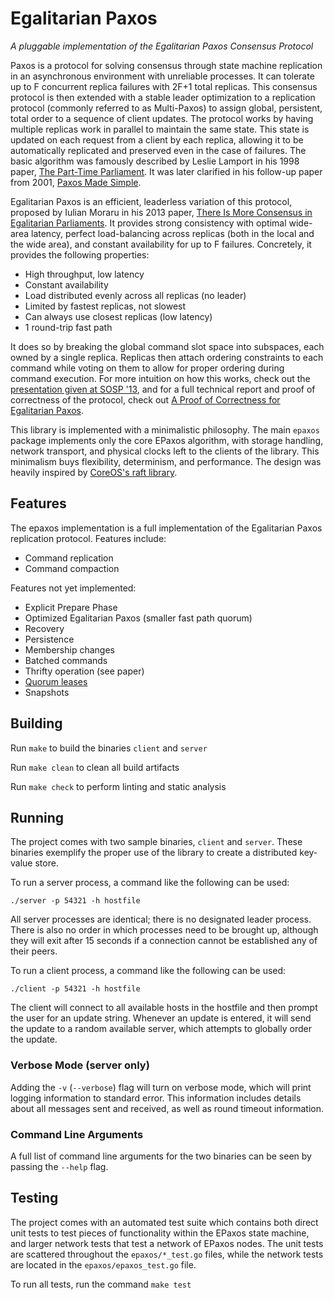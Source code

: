 # Egalitarian Paxos

_A pluggable implementation of the Egalitarian Paxos Consensus Protocol_

Paxos is a protocol for solving consensus through state machine replication in
an asynchronous environment with unreliable processes. It can tolerate up to F
concurrent replica failures with 2F+1 total replicas. This consensus protocol is
then extended with a stable leader optimization to a replication protocol
(commonly referred to as Multi-Paxos) to assign global, persistent, total order
to a sequence of client updates. The protocol works by having multiple replicas
work in parallel to maintain the same state. This state is updated on each
request from a client by each replica, allowing it to be automatically
replicated and preserved even in the case of failures. The basic algorithm was
famously described by Leslie Lamport in his 1998 paper, [The Part-Time
Parliament](https://www.microsoft.com/en-us/research/publication/part-time-parliament/).
It was later clarified in his follow-up paper from 2001, [Paxos Made
Simple](https://www.microsoft.com/en-us/research/publication/paxos-made-simple/?from=https%3A%2F%2Fresearch.microsoft.com%2Fen-us%2Fum%2Fpeople%2Flamport%2Fpubs%2Fpaxos-simple.pdf).

Egalitarian Paxos is an efficient, leaderless variation of this protocol,
proposed by Iulian Moraru in his 2013 paper, [There Is More Consensus in
Egalitarian
Parliaments](http://delivery.acm.org/10.1145/2520000/2517350/p358-moraru.pdf?ip=209.6.79.135&id=2517350&acc=OA&key=4D4702B0C3E38B35%2E4D4702B0C3E38B35%2E4D4702B0C3E38B35%2EC42B82B87617960C&CFID=755096137&CFTOKEN=25359323&__acm__=1493150278_439ca70486fb3a890d145fe85ea9f1c5).
It provides strong consistency with optimal wide-area latency, perfect
load-balancing across replicas (both in the local and the wide area), and
constant availability for up to F failures. Concretely, it provides the
following properties:

- High throughput, low latency
- Constant availability
- Load distributed evenly across all replicas (no leader)
- Limited by fastest replicas, not slowest
- Can always use closest replicas (low latency)
- 1 round-trip fast path

It does so by breaking the global command slot space into subspaces, each owned
by a single replica. Replicas then attach ordering constraints to each command
while voting on them to allow for proper ordering during command execution. For
more intuition on how this works, check out the [presentation given at SOSP
'13](https://www.youtube.com/watch?v=KxoWlUZNKn8), and for a full technical
report and proof of correctness of the protocol, check out [A Proof of
Correctness for Egalitarian
Paxos](http://www.pdl.cmu.edu/PDL-FTP/associated/CMU-PDL-13-111.pdf).

This library is implemented with a minimalistic philosophy. The main `epaxos`
package implements only the core EPaxos algorithm, with storage handling,
network transport, and physical clocks left to the clients of the library. This
minimalism buys flexibility, determinism, and performance. The design was
heavily inspired by [CoreOS's raft
library](https://github.com/coreos/etcd/tree/master/raft).


## Features

The epaxos implementation is a full implementation of the Egalitarian Paxos
replication protocol. Features include:

- Command replication
- Command compaction

Features not yet implemented:

- Explicit Prepare Phase
- Optimized Egalitarian Paxos (smaller fast path quorum)
- Recovery
- Persistence
- Membership changes
- Batched commands
- Thrifty operation (see paper)
- [Quorum leases](https://www.cs.cmu.edu/~dga/papers/leases-socc2014.pdf)
- Snapshots


## Building

Run `make` to build the binaries `client` and `server`

Run `make clean` to clean all build artifacts

Run `make check` to perform linting and static analysis


## Running

The project comes with two sample binaries, `client` and `server`. These
binaries exemplify the proper use of the library to create a distributed
key-value store.

To run a server process, a command like the following can be used:

```
./server -p 54321 -h hostfile
```

All server processes are identical; there is no designated leader process. There
is also no order in which processes need to be brought up, although they will
exit after 15 seconds if a connection cannot be established any of their peers.

To run a client process, a command like the following can be used:

```
./client -p 54321 -h hostfile
```

The client will connect to all available hosts in the hostfile and then prompt
the user for an update string. Whenever an update is entered, it will send the
update to a random available server, which attempts to globally order the update.

### Verbose Mode (server only)

Adding the `-v` (`--verbose`) flag will turn on verbose mode, which will
print logging information to standard error. This information includes details
about all messages sent and received, as well as round timeout information.

### Command Line Arguments

A full list of command line arguments for the two binaries can be seen by
passing the `--help` flag.


## Testing

The project comes with an automated test suite which contains both direct unit
tests to test pieces of functionality within the EPaxos state machine, and larger
network tests that test a network of EPaxos nodes. The unit tests are scattered
throughout the `epaxos/*_test.go` files, while the network tests are located in
the `epaxos/epaxos_test.go` file.

To run all tests, run the command `make test`
